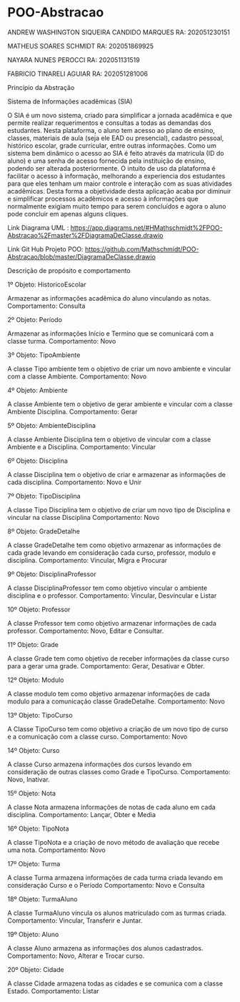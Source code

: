# POO-Abstracao
ANDREW WASHINGTON SIQUEIRA CANDIDO MARQUES                    RA: 202051230151

MATHEUS SOARES SCHMIDT                                        RA: 202051869925

NAYARA NUNES PEROCCI                                          RA: 202051131519

FABRICIO TINARELI AGUIAR                                      RA: 202051281006


Princípio da Abstração 

Sistema de Informações acadêmicas (SIA)

O SIA é um novo sistema, criado para simplificar a jornada acadêmica e que permite realizar requerimentos e consultas a todas as demandas dos estudantes. Nesta plataforma, o aluno tem acesso ao plano de ensino, classes, materiais de aula (seja ele EAD ou presencial), cadastro pessoal, histórico escolar, grade curricular, entre outras informações.
Como um sistema bem dinâmico o acesso ao SIA é feito através da matricula (ID do aluno) e uma senha de acesso fornecida pela instituição de ensino, podendo ser alterada posteriormente.
O intuito de uso da plataforma é facilitar o acesso à informação, melhorando a experiencia dos estudantes para que eles tenham um maior controle e interação com as suas atividades acadêmicas.
Desta forma a objetividade desta aplicação acaba por diminuir e simplificar processos acadêmicos e acesso à informações que normalmente exigiam muito tempo para serem concluídos e agora o aluno pode concluir em apenas alguns cliques.


Link Diagrama UML :
https://app.diagrams.net/#HMathschmidt%2FPOO-Abstracao%2Fmaster%2FDiagramaDeClasse.drawio


Link Git Hub Projeto POO: 
https://github.com/Mathschmidt/POO-Abstracao/blob/master/DiagramaDeClasse.drawio


Descrição de propósito e comportamento

1º Objeto: HistoricoEscolar

Armazenar as informações acadêmica do aluno vinculando as notas.
Comportamento: Consulta


2º Objeto: Período

Armazenar as informações Início e Termino que se comunicará com a classe turma.
Comportamento: Novo

3º Objeto: TipoAmbiente

A classe Tipo ambiente tem o objetivo de criar um novo ambiente e vincular com a classe Ambiente.
Comportamento: Novo


4º Objeto: Ambiente

A classe Ambiente tem o objetivo de gerar ambiente e vincular com a classe Ambiente Disciplina.
Comportamento: Gerar 


5º Objeto: AmbienteDisciplina

A classe Ambiente Disciplina tem o objetivo de vincular com a classe Ambiente e a Disciplina. 
Comportamento: Vincular


6º Objeto: Disciplina

A classe Disciplina tem o objetivo de criar e armazenar as informações de cada disciplina.
Comportamento: Novo e Unir 


7º Objeto: TipoDisciplina

A classe Tipo Disciplina tem o objetivo de criar um novo tipo de Disciplina e vincular na classe Disciplina
Comportamento: Novo 


8º Objeto: GradeDetalhe 

A classe GradeDetalhe tem como objetivo armazenar as informações de cada grade levando em consideração cada curso, professor, modulo e disciplina.
Comportamento: Vincular, Migra e Procurar 

9º Objeto: DisciplinaProfessor  

A classe DisciplinaProfessor tem como objetivo vincular o ambiente disciplina e o professor.
Comportamento: Vincular, Desvincular e Listar


10º Objeto: Professor 

A classe Professor tem como objetivo armazenar informações de cada professor. 
Comportamento: Novo, Editar e Consultar.


11º Objeto: Grade

A classe Grade tem como objetivo de receber informações da classe curso para a gerar uma grade.
Comportamento: Gerar, Desativar e Obter.


12º Objeto: Modulo

A classe modulo tem como objetivo armazenar informações de cada modulo para a comunicação classe GradeDetalhe.
Comportamento:  Novo


13º Objeto: TipoCurso

A Classe TipoCurso tem como objetivo a criação de um novo tipo de curso e a comunicação com a classe curso.
Comportamento:  Novo

14º Objeto: Curso

A classe Curso armazena informações dos cursos levando em consideração de outras classes como Grade e TipoCurso.
Comportamento:  Novo, Inativar.

15º Objeto: Nota

A classe Nota armazena informações de notas de cada aluno em cada disciplina.
Comportamento:  Lançar, Obter e Media 

16º Objeto: TipoNota

A classe TipoNota e a criação de novo método de avaliação que recebe uma nota.
Comportamento:  Novo


17º Objeto: Turma 

A classe Turma armazena informações de cada turma criada levando em consideração Curso e o Período
Comportamento:  Novo e Consulta


18º Objeto: TurmaAluno

A classe TurmaAluno vincula os alunos matriculado com as turmas criada.
Comportamento:  Vincular, Transferir e Juntar.

19º Objeto: Aluno 

A classe Aluno armazena as informações dos alunos cadastrados.
Comportamento:  Novo, Alterar e Trocar curso.

20º Objeto: Cidade

A classe Cidade armazena todas as cidades e se comunica com a classe Estado. 
Comportamento:  Listar
